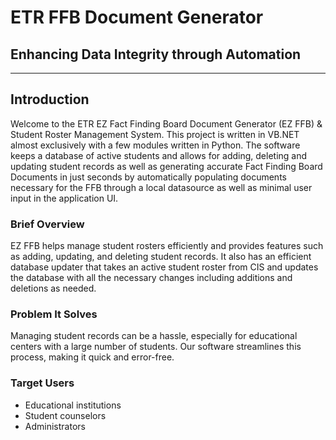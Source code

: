 # ETR FFB Document Generator
## Enhancing Data Integrity through Automation
---
## Introduction
Welcome to the ETR EZ Fact Finding Board Document Generator (EZ FFB) & Student Roster Management System.  This project is written in VB.NET almost exclusively with a few modules written in Python.  The software keeps a database of active students and allows for adding, deleting and updating student records as well as generating accurate Fact Finding Board Documents in just seconds by automatically populating documents necessary for the FFB through a local datasource as well as minimal user input in the application UI.
### Brief Overview
EZ FFB helps manage student rosters efficiently and provides features such as adding, updating, and deleting student records.  It also has an efficient database updater that takes an active student roster from CIS and updates the database with all the necessary changes including additions and deletions as needed. 

### Problem It Solves
Managing student records can be a hassle, especially for educational centers with a large number of students. Our software streamlines this process, making it quick and error-free.

### Target Users
- Educational institutions
- Student counselors
- Administrators
